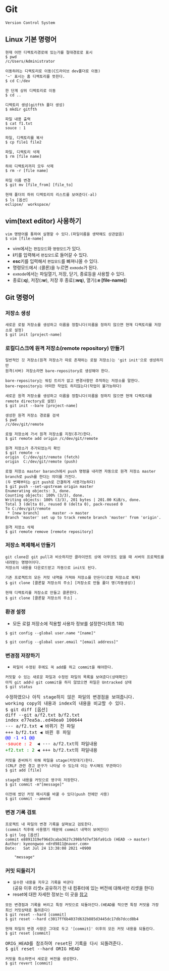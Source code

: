 # Git
``` 
Version Control System
```
## Linux 기본 명령어
```text
현재 어떤 디렉토리경로에 있는가를 절대경로로 표시
$ pwd
/c/Users/Administrator
```
```text
이동하려는 디렉토리로 이동(C드라이브 dev폴더로 이동)
'~' 표시는 홈 디렉토리를 뜻한다.
$ cd C:/dev
```
```text
한 단계 상위 디렉토리로 이동
$ cd ..
```
```text
디렉토리 생성(gitfth 폴더 생성)
$ mkdir gitfth
```
```text
파일 내용 출력
$ cat f1.txt
souce : 1
```
```text
파일, 디렉토리를 복사
$ cp file1 file2
```
```text
파일, 디렉토리 삭제
$ rm [file name]

하위 디렉토리까지 모두 삭제
$ rm -r [file name]
```
```text
파일 이름 변경
$ git mv [file_from] [file_to]
```
```text
현재 폴더의 하위 디렉토리의 리스트를 보여준다(-al)
$ ls [옵션]
eclipse/  workspace/
```

## vim(text editor) 사용하기
```text
vim 명령어를 통하여 실행할 수 있다.(파일이름을 생략해도 상관없음)
$ vim [file-name]
```
* vim에서는 `편집모드`와 `명령모드`가 있다.
* **i**키를 입력해서 `편집모드`로 들어갈 수 있다.
* **esc**키를 입력해서 `편집모드`를 빠져나올 수 있다.
* 명령모드에서 :(콜론)을 누르면 `exmode`가 된다.
* `exmode`에서는 파일열기, 저장, 닫기, 종료등을 사용할 수 있다.
* 종료(**:q**), 저장(**:w**), 저장 후 종료(**:wq**), 열기(**:e [file-name]**)
## Git 명령어
### 저장소 생성
```text
새로운 로컬 저장소를 생성하고 이름을 정합니다(이름을 정하지 않으면 현재 디렉토리를 저장소로 설정)
$ git init [project-name]
```
### 로컬디스크에 원격 저장소(remote repository) 만들기
```text
일반적인 깃 저장소(원격 저장소가 따로 존재하는 로컬 저장소)는 'git init'으로 생성하지만 
원격(서버) 저장소라면 bare-repository로 생성해야 한다. 

bare-repository는 워킹 트리가 없고 변경사항만 추적하는 저장소를 말한다.
bare-repository는 어떠한 작업도 하지않는다(작업이 불가능하다)
```
```text
새로운 원격 저장소를 생성하고 이름을 정합니다(이름을 정하지 않으면 현재 디렉토리를 remote directory로 설정)
$ git init --bare [project-name] 

생성한 원격 저장소 경로를 검색
$ pwd
/c/dev/git/remote

로컬 저장소에 가서 원격 저장소를 지정(추가)한다.
$ git remote add origin /c/dev/git/remote

원격 저장소가 추가되었는지 확인
$ git remote -v
origin  C:/dev/git/remote (fetch)
origin  C:/dev/git/remote (push)

로컬 저장소 master baranch에서 push 명령을 내리면 자동으로 원격 저장소 master branch로 push를 한다는 의미를 가진다.
(두 번째부터는 git push로 간결하게 사용가능하다)
$ git push --set-upstream origin master
Enumerating objects: 3, done.
Counting objects: 100% (3/3), done.
Writing objects: 100% (3/3), 201 bytes | 201.00 KiB/s, done.
Total 3 (delta 0), reused 0 (delta 0), pack-reused 0
To C:/dev/git/remote
 * [new branch]      master -> master
Branch 'master' set up to track remote branch 'master' from 'origin'.

원격 저장소 삭제
$ git remote remove [remote repository]
```
### 저장소 복제해서 만들기 
```text
git clone은 git pull과 비슷하지만 클라이언트 상에 아무것도 없을 때 서버의 프로젝트를 내려받는 명령어이다.
저장소의 내용을 다운로드받고 자동으로 init도 된다.

기존 프로젝트의 모든 커밋 내역을 가져와 저장소를 만든다(로컬 저장소로 복제)
$ git clone [클론할 저장소의 주소] [저장소로 만들 폴더 명(자동생성)]

현재 디렉토리를 저장소로 만들고 클론한다.
$ git clone [클론할 저장소의 주소] . 
```
### 환경 설정
* 모든 로컬 저장소에 적용할 사용자 정보를 설정한다(최초 1회)
```text
$ git config --global user.name "[name]"
```
```text
$ git config --global user.email "[email address]"
```
### 변경점 저장하기
* `파일이 수정된 후에도 꼭 add를 하고 commit을 해야한다.`
```text
커밋할 수 있는 새로운 파일과 수정된 파일의 목록을 보여준다(상태확인)
아직 git add나 git commit을 하지 않았으면 파일은 Untracked 상태
$ git status
```
<pre>
수정하였으나 아직 stage하지 않은 파일의 변경점을 보여줍니다.
working copy의 내용과 index의 내용을 비교할 수 있다.
$ git diff [옵션]
diff --git a/f2.txt b/f2.txt
index e77ea5a..ed48ea0 100644
--- a/f2.txt ◀ 바뀌기 전 파일
+++ b/f2.txt ◀ 바뀐 후 파일
<span style="color:blue">@@ -1 +1 @@</span>
<span style="color:red">-souce : 2</span>  ◀ --- a/f2.txt의 파일내용
<span style="color:green">+f2.txt : 2</span> ◀ +++ b/f2.txt의 파일내용
</pre>
```text
커밋을 준비하기 위해 파일을 stage(커밋대기)한다.
(CRLF 관련 경고 문구가 나타날 수 있는데 이는 무시해도 무관하다)
$ git add [file]
```
```text
stage한 내용을 커밋으로 영구히 저장한다.
$ git commit -m"[message]"

이전에 썼던 커밋 메시지를 바꿀 수 있다(push 전에만 사용) 
$ git commit --amend
```
### 변경 기록 검토
```text
프로젝트 내 파일의 변경 기록을 살펴보고 검토한다.
(commit 직후에 사용했기 때문에 commit 내역이 보여진다)
$ git log [옵션]
commit e8891319ef96d3caba3627c398bfd7ef36fa91cb (HEAD -> master)
Author: kyeongwoo <drd9811@naver.com>
Date:   Sat Jul 24 13:38:08 2021 +0900

    "message"
```
### 커밋 되돌리기
* `실수한 내용을 지우고 기록을 바꾼다`<br/>
(공유 이후 리셋x 공유하기 전 내 컴퓨터에 있는 버전에 대해서만 리셋을 한다)
* reset에 대한 자세한 정보는 이 곳을 <a href="https://github.com/RyuKyeongWoo/TIL/blob/main/Git/gitBranchMechanism.md#3-reset--checkout-%EB%90%98%EB%8F%8C%EB%A6%AC%EA%B8%B0">참고</a>
```text
모든 변경점과 기록을 버리고 특정 커밋으로 되돌아간다.(HEAD를 적으면 특정 커밋을 가장 최신 커밋상태로 돌려준다)
$ git reset --hard [commit]
$ git reset --hard c3017ff6b4037d632b885d3445dc17db7dccd8b4

현재 파일의 변경 사항은 그대로 두고 '[commit]' 이후의 모든 커밋 내용을 되돌린다.
$ git reset [commit]
```
<pre>
ORIG_HEAD를 참조하여 reset된 기록을 다시 되돌려준다. 
$ git reset --hard ORIG_HEAD 
</pre>
```text
커밋을 취소하면서 새로운 버전을 생성한다.
$ git revert [commit]
```


